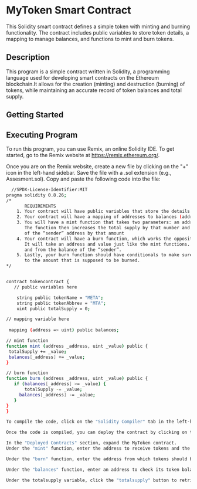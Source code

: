 # MyToken Smart Contract

This Solidity smart contract defines a simple token with minting and burning functionality. The contract includes public variables to store token details, a mapping to manage balances, and functions to mint and burn tokens.


## Description
This program is a simple contract written in Solidity, a programming language used for developing smart contracts on the Ethereum blockchain.It allows for the creation (minting) and destruction (burning) of tokens, while maintaining an accurate record of token balances and total supply.
## Getting Started
## Executing Program
To run this program, you can use Remix, an online Solidity IDE. To get started, go to the Remix website at https://remix.ethereum.org/.

Once you are on the Remix website, create a new file by clicking on the "+" icon in the left-hand sidebar. Save the file with a .sol extension (e.g., Assesment.sol). Copy and paste the following code into the file:




```bash
  //SPDX-License-Identifier:MIT
pragma solidity 0.8.26;
/*
       REQUIREMENTS
    1. Your contract will have public variables that store the details about your coin (Token Name, Token Abbrv., Total Supply)
    2. Your contract will have a mapping of addresses to balances (address => uint)
    3. You will have a mint function that takes two parameters: an address and a value. 
       The function then increases the total supply by that number and increases the balance 
       of the “sender” address by that amount
    4. Your contract will have a burn function, which works the opposite of the mint function, as it will destroy tokens. 
       It will take an address and value just like the mint functions. It will then deduct the value from the total supply 
       and from the balance of the “sender”.
    5. Lastly, your burn function should have conditionals to make sure the balance of "sender" is greater than or equal 
       to the amount that is supposed to be burned.
*/


contract tokencontract { 
   // public variables here

    string public tokenName = "META";
    string public tokenAbbrev = "MTA";
    uint public totalSupply = 0;

// mapping variable here
  
 mapping (address => uint) public balances;

// mint function
function mint (address _address, uint _value) public {
 totalSupply += _value;
 balances[_address] += _value;
}

// burn function
function burn (address _address, uint _value) public {
   if (balances[_address] >= _value) {
       totalSupply -= _value;
     balances[_address] -= _value;
   }
}
}

To compile the code, click on the "Solidity Compiler" tab in the left-hand sidebar. Make sure the "Compiler" option is set to "0.8.0" (or another compatible version), and then click on the "Compile Assesment.sol" button.

Once the code is compiled, you can deploy the contract by clicking on the "Deploy & Run Transactions" tab in the left-hand sidebar. Select the "Assesment" contract from the dropdown menu, and then click on the "Deploy" button.MetaMask will prompt you to confirm the transaction. Confirm the transaction to deploy the contract.

In the "Deployed Contracts" section, expand the MyToken contract.
Under the "mint" function, enter the address to receive tokens and the amount of tokens to mint.Click the "transact" button next to the mint function.Confirm the transaction in MetaMask.

Under the "burn" function, enter the address from which tokens should be burned (your MetaMask address) and the amount of tokens to burn.Click the "transact" button next to the burn function.Confirm the transaction in MetaMask.

Under the "balances" function, enter an address to check its token balance.Click the "call" button to retrieve the balance.

Under the totalsupply variable, click the "totalsupply" button to retrieve the total supply of tokens.






